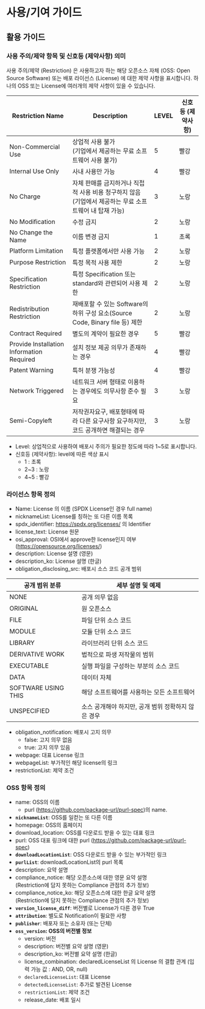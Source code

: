 # 사용/기여 가이드

## 활용 가이드

### 사용 주의/제약 항목 및 신호등 (제약사항) 의미
사용 주의/제약 (Restriction) 은 사용하고자 하는 해당 오픈소스 자체 (OSS: Open Source Software) 또는 배포 라이선스 (License) 에 대한 제약 사항을 표시합니다. 하나의 OSS 또는 License에 여러개의 제약 사항이 있을 수 있습니다.

| **Restriction Name** | **Description** | **LEVEL** | **신호등 (제약사항)** |
| --- | --- | --- | --- |
| Non-Commercial Use | 상업적 사용 불가<br>(기업에서 제공하는 무료 소프트웨어 사용 불가) | 5 | 빨강 |
| Internal Use Only | 사내 사용만 가능 | 4 | 빨강 |
| No Charge | 자체 판매를 금지하거나 직접적 사용 비용 청구하지 않음<br>(기업에서 제공하는 무료 소프트웨어 내 탑재 가능) | 3 | 노랑 |
| No Modification | 수정 금지 | 2 | 노랑 |
| No Change the Name | 이름 변경 금지 | 1 | 초록 |
| Platform Limitation | 특정 플랫폼에서만 사용 가능 | 2 | 노랑 |
| Purpose Restriction | 특정 목적 사용 제한 | 2 | 노랑 |
| Specification Restriction | 특정 Specification 또는 standard와 관련되어 사용 제한 | 2 | 노랑 |
| Redistribution Restriction | 재배포할 수 있는 Software의 하위 구성 요소(Source Code, Binary file 등) 제한 | 2 | 노랑 |
| Contract Required | 별도의 계약이 필요한 경우 | 5 | 빨강 |
| Provide Installation Information Required | 설치 정보 제공 의무가 존재하는 경우 | 4 | 빨강 |
| Patent Warning | 특허 분쟁 가능성 | 4 | 빨강 |
| Network Triggered | 네트워크 서버 형태로 이용하는 경우에도 의무사항 준수 필요 | 3 | 노랑 |
| Semi-Copyleft | 저작권자요구, 배포형태에 따라 다른 요구사항 요구하지만,<br>코드 공개하면 해결되는 경우 | 3 | 노랑 |

- Level: 상업적으로 사용하여 배포시 주의가 필요한 정도에 따라 1~5로 표시합니다.
- 신호등 (제약사항): level에 따른 색상 표시
  - 1 : 초록
  - 2~3 : 노랑
  - 4~5 : 빨강

### 라이선스 항목 정의
- Name: License 의 이름 (SPDX License인 경우 full name)
- nicknameList: License를 칭하는 또 다른 이름 목록
- spdx_identifier: https://spdx.org/licenses/ 의 Identifier
- license_text: License 원문
- osi_approval: OSI에서 approve한 license인지 여부 (https://opensource.org/licenses/)
- description: License 설명 (영문)
- description_ko: License 설명 (한글)
- obligation_disclosing_src: 배포시 소스 코드 공개 범위    

| **공개 범위 분류** | **세부 설명 및 예제** |
| --- | --- |
| NONE | 공개 의무 없음 |
| ORIGINAL | 원 오픈소스 |
| FILE | 파일 단위 소스 코드 |
| MODULE | 모듈 단위 소스 코드 |
| LIBRARY | 라이브러리 단위 소스 코드 |
| DERIVATIVE WORK | 법적으로 파생 저작물의 범위 |
| EXECUTABLE | 실행 파일을 구성하는 부분의 소스 코드 |
| DATA | 데이터 자체 |
| SOFTWARE USING THIS | 해당 소프트웨어를 사용하는 모든 소프트웨어 |
| UNSPECIFIED | 소스 공개해야 하지만, 공개 범위 정확하지 않은 경우 |
    
- obligation_notification: 배포시 고지 의무
  - false: 고지 의무 없음
  - true: 고지 의무 있음
- webpage: 대표 License 링크
- webpageList: 부가적인 해당 license의 링크
- restrictionList: 제약 조건

### OSS 항목 정의
- name: OSS의 이름
  - purl (https://github.com/package-url/purl-spec)의 name.
- **`nicknameList`**: OSS를 일컫는 또 다른 이름
- homepage: OSS의 홈페이지
- download_location: OSS를 다운로드 받을 수 있는 대표 링크
- purl: OSS 대표 링크에 대한 purl (https://github.com/package-url/purl-spec)
- **`downloadLocationList`**:  OSS 다운로드 받을 수 있는 부가적인 링크
- **`purlList`**: downloadLocationList의 purl 목록
- description: 요약 설명
- compliance_notice: 해당 오픈소스에 대한 영문 요약 설명<br>(Restriction에 담지 못하는 Compliance 관점의 추가 정보)
- compliance_notice_ko: 해당 오픈소스에 대한 한글 요약 설명<br>(Restriction에 담지 못하는 Compliance 관점의 추가 정보)
- **`version_license_diff`**: 버전별로 License가 다른 경우 True
- **`attribution`**: 별도로 Notification이 필요한 사항
- **`publisher`**: 배포자 또는 소유자 (또는 단체)
- **`oss_version`: OSS의 버전별 정보**
  - version: 버전
  - description: 버전별 요약 설명 (영문)
  - description_ko: 버전별 요약 설명 (한글)
  - license_combination: declaredLicenseList 의 License 의 결합 관계 (입력 가능 값 : AND, OR, null)
  - `declaredLicenseList`: 대표 License
  - `detectedLicenseList`: 추가로 발견된 License
  - `restrictionList`: 제약 조건
  - release_date: 배포 일시
